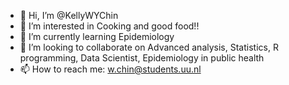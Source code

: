 - 👋 Hi, I’m @KellyWYChin
- 👀 I’m interested in Cooking and good food!!
- 🌱 I’m currently learning Epidemiology
- 💞️ I’m looking to collaborate on  Advanced analysis, Statistics, R programming, Data Scientist, Epidemiology in public health
- 📫 How to reach me: w.chin@students.uu.nl

<!---
KellyWYChin/KellyWYChin is a ✨ special ✨ repository because its `README.md` (this file) appears on your GitHub profile.
You can click the Preview link to take a look at your changes.
--->
